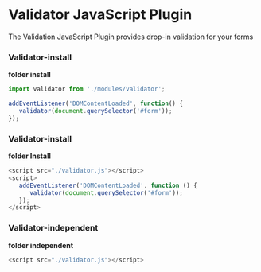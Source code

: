 # Validator JavaScript Plugin
The Validation JavaScript Plugin provides drop-in validation for your forms

### Validator-install
**folder install**
```js
import validator from './modules/validator';

addEventListener('DOMContentLoaded', function() {
   validator(document.querySelector('#form'));
});
```

### Validator-install
**folder Install**
```js
<script src="./validator.js"></script>
<script>
   addEventListener('DOMContentLoaded', function () {
      validator(document.querySelector('#form'));
   });
</script>
```

### Validator-independent
**folder independent**
```js
<script src="./validator.js"></script>
```
